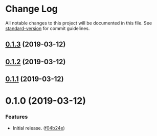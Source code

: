 # Change Log

All notable changes to this project will be documented in this file. See [standard-version](https://github.com/conventional-changelog/standard-version) for commit guidelines.

## [0.1.3](https://github.com/sammarks/objection-graphql/compare/v0.1.2...v0.1.3) (2019-03-12)



## [0.1.2](https://github.com/sammarks/objection-graphql/compare/v0.1.1...v0.1.2) (2019-03-12)



## [0.1.1](https://github.com/sammarks/objection-graphql/compare/v0.1.0...v0.1.1) (2019-03-12)



# 0.1.0 (2019-03-12)


### Features

* Initial release. ([f04b24e](https://github.com/sammarks/objection-graphql/commit/f04b24e))
